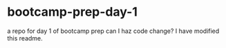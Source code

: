 # bootcamp-prep-day-1
a repo for day 1 of bootcamp prep
can I haz code change?
I have modified this readme.
